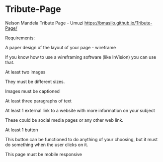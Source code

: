 # Tribute-Page
Nelson Mandela Tribute Page - Umuzi
  https://bmasilo.github.io/Tribute-Page/

Requirements:

A paper design of the layout of your page - wireframe

If you know how to use a wireframing software (like InVision) you can use that.

At least two images

They must be different sizes.

Images must be captioned

At least three paragraphs of text

At least 1 external link to a website with more information on your subject

These could be social media pages or any other web link.

At least 1 button

This button can be functioned to do anything of your choosing, but it must do something when the user clicks on it.

This page must be mobile responsive
